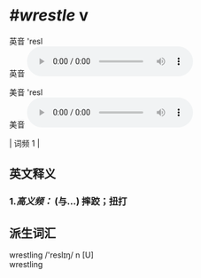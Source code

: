 # ***\#wrestle*** v
英音 'resl  
英音
<audio src="./media/wrestle-B.aac" controls="controls"></audio>

美音 'resl  
美音
<audio src="./media/wrestle.aac" controls="controls"></audio>



| 词频 1 |  

英文释义
---
### 1.*高义频：* **(与...) 摔跤；扭打**  


派生词汇
---
wrestling  /'reslɪŋ/ n [U]   
wrestling     

